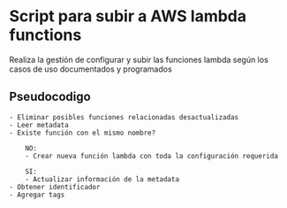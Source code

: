 
# Script para subir a AWS lambda functions

Realiza la gestión de configurar y subir las funciones lambda según los casos de uso documentados y programados


## Pseudocodigo

~~~
- Eliminar posibles funciones relacionadas desactualizadas
- Leer metadata
- Existe función con el mismo nombre?

    NO:
    - Crear nueva función lambda con toda la configuración requerida

    SI:
    - Actualizar información de la metadata
- Obtener identificador
- Agregar tags
~~~